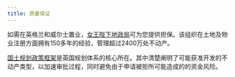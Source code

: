 ```yaml
---
title: 质量保证
---
```


如需在英格兰和威尔士置业，[女王陛下地政局](https://www.gov.uk/government/organisations/land-registry)可为您提供担保。该组织在土地及物业注册方面拥有150多年的经验，管理超过2400万处不动产。

[国土规划政策框架](https://www.gov.uk/government/uploads/system/uploads/attachment_data/file/6077/2116950.pdf)是英国规划体系的核心所在。其中清楚阐明了可能获准开发的不动产类型，以加速审批过程，同时避免由于申请被拒所可能造成的的资金风险。